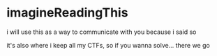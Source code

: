 # imagineReadingThis
i will use this as a way to communicate with you because i said so


it's also where i keep all my CTFs, so if you wanna solve... there we go
